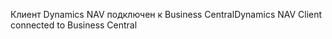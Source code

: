 <span data-ttu-id="afd7f-101">Клиент Dynamics NAV подключен к Business Central</span><span class="sxs-lookup"><span data-stu-id="afd7f-101">Dynamics NAV Client connected to Business Central</span></span>